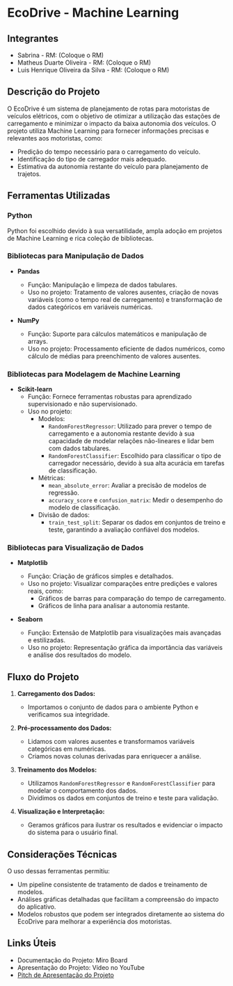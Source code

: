 # EcoDrive - Machine Learning

## Integrantes
- Sabrina - RM: (Coloque o RM)
- Matheus Duarte Oliveira - RM: (Coloque o RM)
- Luis Henrique Oliveira da Silva - RM: (Coloque o RM)

## Descrição do Projeto
O EcoDrive é um sistema de planejamento de rotas para motoristas de veículos elétricos, com o objetivo de otimizar a utilização das estações de carregamento e minimizar o impacto da baixa autonomia dos veículos. O projeto utiliza Machine Learning para fornecer informações precisas e relevantes aos motoristas, como:

- Predição do tempo necessário para o carregamento do veículo.
- Identificação do tipo de carregador mais adequado.
- Estimativa da autonomia restante do veículo para planejamento de trajetos.

## Ferramentas Utilizadas

### Python
Python foi escolhido devido à sua versatilidade, ampla adoção em projetos de Machine Learning e rica coleção de bibliotecas.

### Bibliotecas para Manipulação de Dados
- **Pandas**
  - Função: Manipulação e limpeza de dados tabulares.
  - Uso no projeto: Tratamento de valores ausentes, criação de novas variáveis (como o tempo real de carregamento) e transformação de dados categóricos em variáveis numéricas.

- **NumPy**
  - Função: Suporte para cálculos matemáticos e manipulação de arrays.
  - Uso no projeto: Processamento eficiente de dados numéricos, como cálculo de médias para preenchimento de valores ausentes.

### Bibliotecas para Modelagem de Machine Learning
- **Scikit-learn**
  - Função: Fornece ferramentas robustas para aprendizado supervisionado e não supervisionado.
  - Uso no projeto:
    - Modelos:
      - `RandomForestRegressor`: Utilizado para prever o tempo de carregamento e a autonomia restante devido à sua capacidade de modelar relações não-lineares e lidar bem com dados tabulares.
      - `RandomForestClassifier`: Escolhido para classificar o tipo de carregador necessário, devido à sua alta acurácia em tarefas de classificação.
    - Métricas:
      - `mean_absolute_error`: Avaliar a precisão de modelos de regressão.
      - `accuracy_score` e `confusion_matrix`: Medir o desempenho do modelo de classificação.
    - Divisão de dados:
      - `train_test_split`: Separar os dados em conjuntos de treino e teste, garantindo a avaliação confiável dos modelos.

### Bibliotecas para Visualização de Dados
- **Matplotlib**
  - Função: Criação de gráficos simples e detalhados.
  - Uso no projeto: Visualizar comparações entre predições e valores reais, como:
    - Gráficos de barras para comparação do tempo de carregamento.
    - Gráficos de linha para analisar a autonomia restante.

- **Seaborn**
  - Função: Extensão de Matplotlib para visualizações mais avançadas e estilizadas.
  - Uso no projeto: Representação gráfica da importância das variáveis e análise dos resultados do modelo.

## Fluxo do Projeto

1. **Carregamento dos Dados:**
   - Importamos o conjunto de dados para o ambiente Python e verificamos sua integridade.

2. **Pré-processamento dos Dados:**
   - Lidamos com valores ausentes e transformamos variáveis categóricas em numéricas.
   - Criamos novas colunas derivadas para enriquecer a análise.

3. **Treinamento dos Modelos:**
   - Utilizamos `RandomForestRegressor` e `RandomForestClassifier` para modelar o comportamento dos dados.
   - Dividimos os dados em conjuntos de treino e teste para validação.

4. **Visualização e Interpretação:**
   - Geramos gráficos para ilustrar os resultados e evidenciar o impacto do sistema para o usuário final.

## Considerações Técnicas
O uso dessas ferramentas permitiu:
- Um pipeline consistente de tratamento de dados e treinamento de modelos.
- Análises gráficas detalhadas que facilitam a compreensão do impacto do aplicativo.
- Modelos robustos que podem ser integrados diretamente ao sistema do EcoDrive para melhorar a experiência dos motoristas.

## Links Úteis
- Documentação do Projeto: Miro Board
- Apresentação do Projeto: Vídeo no YouTube
- [Pitch de Apresentação do Projeto](https://youtu.be/HrFmGBe4v9A)
